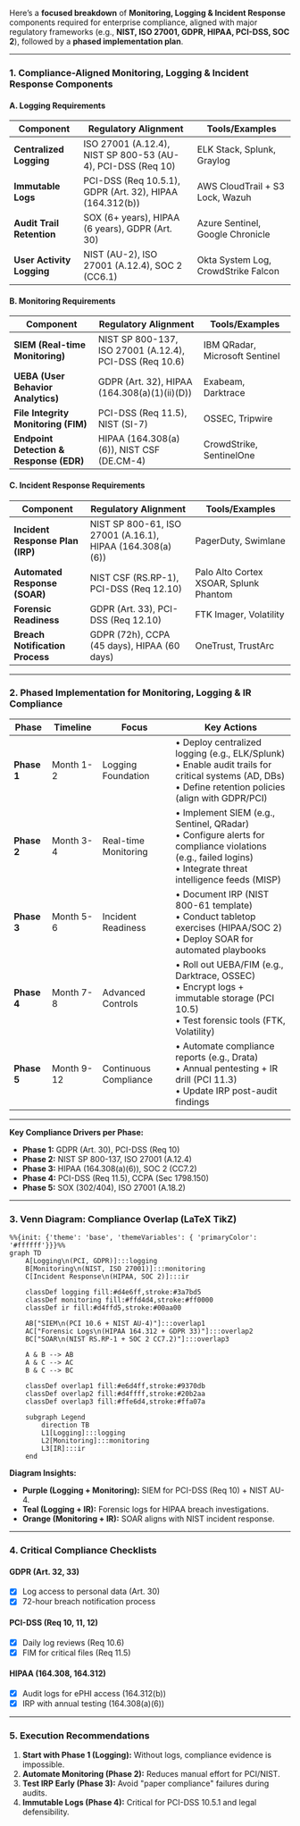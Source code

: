 Here’s a **focused breakdown** of **Monitoring, Logging & Incident Response** components required for enterprise compliance, aligned with major regulatory frameworks (e.g., **NIST, ISO 27001, GDPR, HIPAA, PCI-DSS, SOC 2**), followed by a **phased implementation plan**.

---

### **1. Compliance-Aligned Monitoring, Logging & Incident Response Components**
#### **A. Logging Requirements**
| **Component**               | **Regulatory Alignment**                                                                 | **Tools/Examples**                          |
|------------------------------|------------------------------------------------------------------------------------------|---------------------------------------------|
| **Centralized Logging**      | ISO 27001 (A.12.4), NIST SP 800-53 (AU-4), PCI-DSS (Req 10)                              | ELK Stack, Splunk, Graylog                 |
| **Immutable Logs**           | PCI-DSS (Req 10.5.1), GDPR (Art. 32), HIPAA (164.312(b))                                 | AWS CloudTrail + S3 Lock, Wazuh            |
| **Audit Trail Retention**    | SOX (6+ years), HIPAA (6 years), GDPR (Art. 30)                                          | Azure Sentinel, Google Chronicle            |
| **User Activity Logging**    | NIST (AU-2), ISO 27001 (A.12.4), SOC 2 (CC6.1)                                          | Okta System Log, CrowdStrike Falcon        |

#### **B. Monitoring Requirements**
| **Component**               | **Regulatory Alignment**                                                                 | **Tools/Examples**                          |
|------------------------------|------------------------------------------------------------------------------------------|---------------------------------------------|
| **SIEM (Real-time Monitoring)** | NIST SP 800-137, ISO 27001 (A.12.4), PCI-DSS (Req 10.6)                               | IBM QRadar, Microsoft Sentinel              |
| **UEBA (User Behavior Analytics)** | GDPR (Art. 32), HIPAA (164.308(a)(1)(ii)(D))                                         | Exabeam, Darktrace                          |
| **File Integrity Monitoring (FIM)** | PCI-DSS (Req 11.5), NIST (SI-7)                                                      | OSSEC, Tripwire                             |
| **Endpoint Detection & Response (EDR)** | HIPAA (164.308(a)(6)), NIST CSF (DE.CM-4)                                            | CrowdStrike, SentinelOne                    |

#### **C. Incident Response Requirements**
| **Component**               | **Regulatory Alignment**                                                                 | **Tools/Examples**                          |
|------------------------------|------------------------------------------------------------------------------------------|---------------------------------------------|
| **Incident Response Plan (IRP)** | NIST SP 800-61, ISO 27001 (A.16.1), HIPAA (164.308(a)(6))                              | PagerDuty, Swimlane                         |
| **Automated Response (SOAR)** | NIST CSF (RS.RP-1), PCI-DSS (Req 12.10)                                               | Palo Alto Cortex XSOAR, Splunk Phantom      |
| **Forensic Readiness**       | GDPR (Art. 33), PCI-DSS (Req 12.10)                                                     | FTK Imager, Volatility                      |
| **Breach Notification Process** | GDPR (72h), CCPA (45 days), HIPAA (60 days)                                           | OneTrust, TrustArc                          |


---

### **2. Phased Implementation for Monitoring, Logging & IR Compliance**  

| **Phase**  | **Timeline** | **Focus**               | **Key Actions** |
|------------|-------------|-------------------------|----------------|
| **Phase 1** | Month 1-2   | Logging Foundation      | • Deploy centralized logging (e.g., ELK/Splunk) <br> • Enable audit trails for critical systems (AD, DBs) <br> • Define retention policies (align with GDPR/PCI) |
| **Phase 2** | Month 3-4   | Real-time Monitoring    | • Implement SIEM (e.g., Sentinel, QRadar) <br> • Configure alerts for compliance violations (e.g., failed logins) <br> • Integrate threat intelligence feeds (MISP) |
| **Phase 3** | Month 5-6   | Incident Readiness      | • Document IRP (NIST 800-61 template) <br> • Conduct tabletop exercises (HIPAA/SOC 2) <br> • Deploy SOAR for automated playbooks |
| **Phase 4** | Month 7-8   | Advanced Controls       | • Roll out UEBA/FIM (e.g., Darktrace, OSSEC) <br> • Encrypt logs + immutable storage (PCI 10.5) <br> • Test forensic tools (FTK, Volatility) |
| **Phase 5** | Month 9-12  | Continuous Compliance   | • Automate compliance reports (e.g., Drata) <br> • Annual pentesting + IR drill (PCI 11.3) <br> • Update IRP post-audit findings |

---



**Key Compliance Drivers per Phase:**  
- **Phase 1:** GDPR (Art. 30), PCI-DSS (Req 10)  
- **Phase 2:** NIST SP 800-137, ISO 27001 (A.12.4)  
- **Phase 3:** HIPAA (164.308(a)(6)), SOC 2 (CC7.2)  
- **Phase 4:** PCI-DSS (Req 11.5), CCPA (Sec 1798.150)  
- **Phase 5:** SOX (302/404), ISO 27001 (A.18.2)  

---

### **3. Venn Diagram: Compliance Overlap (LaTeX TikZ)**

```mermaid
%%{init: {'theme': 'base', 'themeVariables': { 'primaryColor': '#ffffff'}}}%%
graph TD
    A[Logging\n(PCI, GDPR)]:::logging
    B[Monitoring\n(NIST, ISO 27001)]:::monitoring
    C[Incident Response\n(HIPAA, SOC 2)]:::ir

    classDef logging fill:#d4e6ff,stroke:#3a7bd5
    classDef monitoring fill:#ffd4d4,stroke:#ff0000
    classDef ir fill:#d4ffd5,stroke:#00aa00

    AB["SIEM\n(PCI 10.6 + NIST AU-4)"]:::overlap1
    AC["Forensic Logs\n(HIPAA 164.312 + GDPR 33)"]:::overlap2
    BC["SOAR\n(NIST RS.RP-1 + SOC 2 CC7.2)"]:::overlap3

    A & B --> AB
    A & C --> AC
    B & C --> BC

    classDef overlap1 fill:#e6d4ff,stroke:#9370db
    classDef overlap2 fill:#d4ffff,stroke:#20b2aa
    classDef overlap3 fill:#ffe6d4,stroke:#ffa07a

    subgraph Legend
        direction TB
        L1[Logging]:::logging
        L2[Monitoring]:::monitoring
        L3[IR]:::ir
    end
```
**Diagram Insights:**  
- **Purple (Logging + Monitoring):** SIEM for PCI-DSS (Req 10) + NIST AU-4.  
- **Teal (Logging + IR):** Forensic logs for HIPAA breach investigations.  
- **Orange (Monitoring + IR):** SOAR aligns with NIST incident response.  

---

### **4. Critical Compliance Checklists**
#### **GDPR (Art. 32, 33)**  
- [x] Log access to personal data (Art. 30)  
- [x] 72-hour breach notification process  

#### **PCI-DSS (Req 10, 11, 12)**  
- [x] Daily log reviews (Req 10.6)  
- [x] FIM for critical files (Req 11.5)  

#### **HIPAA (164.308, 164.312)**  
- [x] Audit logs for ePHI access (164.312(b))  
- [x] IRP with annual testing (164.308(a)(6))  

---

### **5. Execution Recommendations**  
1. **Start with Phase 1 (Logging):** Without logs, compliance evidence is impossible.  
2. **Automate Monitoring (Phase 2):** Reduces manual effort for PCI/NIST.  
3. **Test IRP Early (Phase 3):** Avoid "paper compliance" failures during audits.  
4. **Immutable Logs (Phase 4):** Critical for PCI-DSS 10.5.1 and legal defensibility.  
